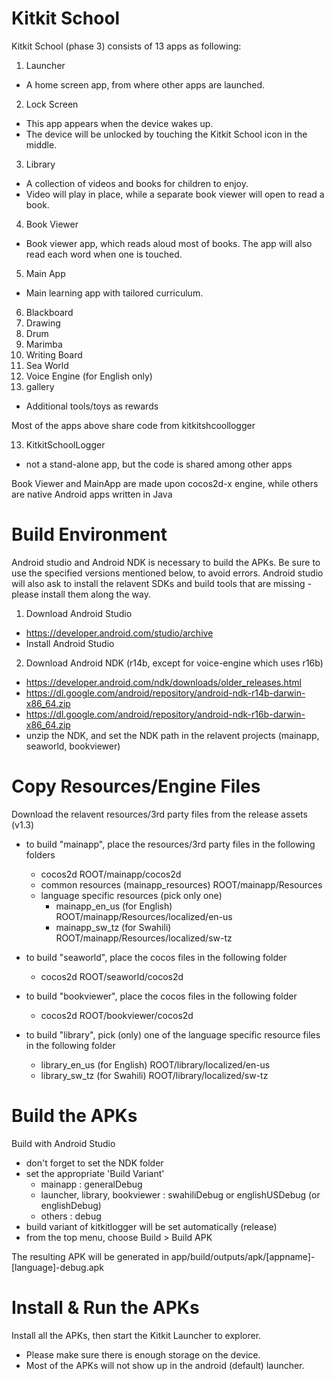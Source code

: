# Kitkit School

Kitkit School (phase 3) consists of 13 apps as following:

1. Launcher
* A home screen app, from where other apps are launched.

2. Lock Screen
* This app appears when the device wakes up.
* The device will be unlocked by touching the Kitkit School icon in the middle.

3. Library
* A collection of videos and books for children to enjoy.
* Video will play in place, while a separate book viewer will open to read a book.

4. Book Viewer
* Book viewer app, which reads aloud most of books. The app will also read each word when one is touched.   

5. Main App
* Main learning app with tailored curriculum.

6. Blackboard
7. Drawing
8. Drum
9. Marimba
10. Writing Board
11. Sea World
12. Voice Engine (for English only) 
13. gallery
* Additional tools/toys as rewards

Most of the apps above share code from kitkitshcoollogger

13. KitkitSchoolLogger
* not a stand-alone app, but the code is shared among other apps


Book Viewer and MainApp are made upon cocos2d-x engine, while others are native Android apps written in Java


# Build Environment #

Android studio and Android NDK is necessary to build the APKs.
Be sure to use the specified versions mentioned below, to avoid errors. 
Android studio will also ask to install the relavent SDKs and build tools that are missing - please install them along the way. 


1. Download Android Studio
* https://developer.android.com/studio/archive
* Install Android Studio


2. Download Android NDK (r14b, except for voice-engine which uses r16b) 
* https://developer.android.com/ndk/downloads/older_releases.html
* https://dl.google.com/android/repository/android-ndk-r14b-darwin-x86_64.zip
* https://dl.google.com/android/repository/android-ndk-r16b-darwin-x86_64.zip
* unzip the NDK, and set the NDK path in the relavent projects (mainapp, seaworld, bookviewer) 





# Copy Resources/Engine Files #

Download the relavent resources/3rd party files from the release assets (v1.3) 

* to build "mainapp", place the resources/3rd party files in the following folders
  * cocos2d
   ROOT/mainapp/cocos2d
  * common resources (mainapp_resources)
   ROOT/mainapp/Resources
  * language specific resources (pick only one) 
    * mainapp_en_us (for English)
    ROOT/mainapp/Resources/localized/en-us
    * mainapp_sw_tz (for Swahili) 
    ROOT/mainapp/Resources/localized/sw-tz

* to build "seaworld", place the cocos files in the following folder
  * cocos2d
  ROOT/seaworld/cocos2d

* to build "bookviewer",  place the cocos files in the following folder
  * cocos2d
  ROOT/bookviewer/cocos2d

* to build "library", pick (only) one of the language specific resource files in the following folder
  * library_en_us (for English) 
  ROOT/library/localized/en-us
  * library_sw_tz (for Swahili) 
  ROOT/library/localized/sw-tz




# Build the APKs #


Build with Android Studio 

- don't forget to set the NDK folder
- set the appropriate 'Build Variant' 
   - mainapp : generalDebug
   - launcher, library, bookviewer : swahiliDebug or englishUSDebug (or englishDebug)
   - others : debug
- build variant of kitkitlogger will be set automatically (release)
- from the top menu, choose Build > Build APK

The resulting APK will be generated in app/build/outputs/apk/[appname]-[language]-debug.apk



# Install & Run the APKs #

Install all the APKs, then start the Kitkit Launcher to explorer. 

- Please make sure there is enough storage on the device. 
- Most of the APKs will not show up in the android (default) launcher. 


